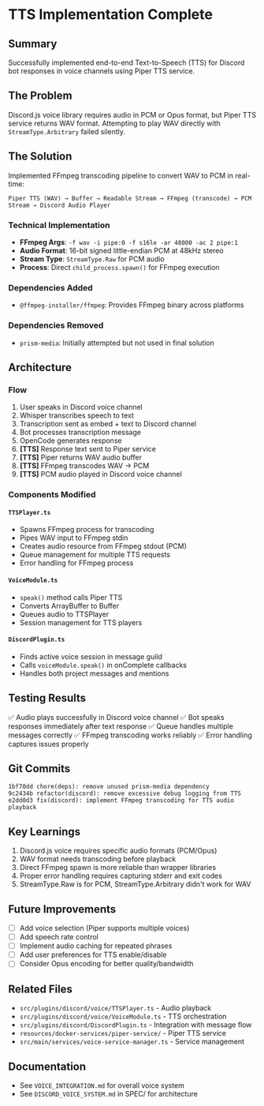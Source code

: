 # TTS Implementation Complete

## Summary
Successfully implemented end-to-end Text-to-Speech (TTS) for Discord bot responses in voice channels using Piper TTS service.

## The Problem
Discord.js voice library requires audio in PCM or Opus format, but Piper TTS service returns WAV format. Attempting to play WAV directly with `StreamType.Arbitrary` failed silently.

## The Solution
Implemented FFmpeg transcoding pipeline to convert WAV to PCM in real-time:

```
Piper TTS (WAV) → Buffer → Readable Stream → FFmpeg (transcode) → PCM Stream → Discord Audio Player
```

### Technical Implementation
- **FFmpeg Args**: `-f wav -i pipe:0 -f s16le -ar 48000 -ac 2 pipe:1`
- **Audio Format**: 16-bit signed little-endian PCM at 48kHz stereo
- **Stream Type**: `StreamType.Raw` for PCM audio
- **Process**: Direct `child_process.spawn()` for FFmpeg execution

### Dependencies Added
- `@ffmpeg-installer/ffmpeg`: Provides FFmpeg binary across platforms

### Dependencies Removed
- `prism-media`: Initially attempted but not used in final solution

## Architecture

### Flow
1. User speaks in Discord voice channel
2. Whisper transcribes speech to text
3. Transcription sent as embed + text to Discord channel
4. Bot processes transcription message
5. OpenCode generates response
6. **[TTS]** Response text sent to Piper service
7. **[TTS]** Piper returns WAV audio buffer
8. **[TTS]** FFmpeg transcodes WAV → PCM
9. **[TTS]** PCM audio played in Discord voice channel

### Components Modified

#### `TTSPlayer.ts`
- Spawns FFmpeg process for transcoding
- Pipes WAV input to FFmpeg stdin
- Creates audio resource from FFmpeg stdout (PCM)
- Queue management for multiple TTS requests
- Error handling for FFmpeg process

#### `VoiceModule.ts`
- `speak()` method calls Piper TTS
- Converts ArrayBuffer to Buffer
- Queues audio to TTSPlayer
- Session management for TTS players

#### `DiscordPlugin.ts`
- Finds active voice session in message guild
- Calls `voiceModule.speak()` in onComplete callbacks
- Handles both project messages and mentions

## Testing Results
✅ Audio plays successfully in Discord voice channel
✅ Bot speaks responses immediately after text response
✅ Queue handles multiple messages correctly
✅ FFmpeg transcoding works reliably
✅ Error handling captures issues properly

## Git Commits
```
1bf70dd chore(deps): remove unused prism-media dependency
9c2434b refactor(discord): remove excessive debug logging from TTS
e2dd0d3 fix(discord): implement FFmpeg transcoding for TTS audio playback
```

## Key Learnings
1. Discord.js voice requires specific audio formats (PCM/Opus)
2. WAV format needs transcoding before playback
3. Direct FFmpeg spawn is more reliable than wrapper libraries
4. Proper error handling requires capturing stderr and exit codes
5. StreamType.Raw is for PCM, StreamType.Arbitrary didn't work for WAV

## Future Improvements
- [ ] Add voice selection (Piper supports multiple voices)
- [ ] Add speech rate control
- [ ] Implement audio caching for repeated phrases
- [ ] Add user preferences for TTS enable/disable
- [ ] Consider Opus encoding for better quality/bandwidth

## Related Files
- `src/plugins/discord/voice/TTSPlayer.ts` - Audio playback
- `src/plugins/discord/voice/VoiceModule.ts` - TTS orchestration
- `src/plugins/discord/DiscordPlugin.ts` - Integration with message flow
- `resources/docker-services/piper-service/` - Piper TTS service
- `src/main/services/voice-service-manager.ts` - Service management

## Documentation
- See `VOICE_INTEGRATION.md` for overall voice system
- See `DISCORD_VOICE_SYSTEM.md` in SPEC/ for architecture
